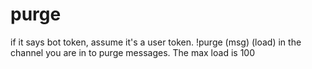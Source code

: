 # purge
if it says bot token, assume it's a user token.
!purge (msg) (load) in the channel you are in to purge messages.
The max load is 100
